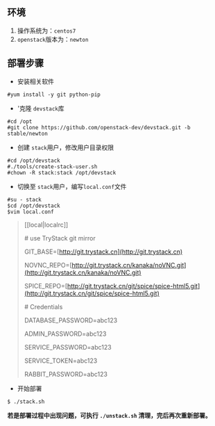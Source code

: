## 环境

1. 操作系统为：`centos7`
2. `openstack`版本为：`newton`

## 部署步骤

* 安装相关软件

```
#yum install -y git python-pip 
```

* '克隆 `devstack`库

```
#cd /opt
#git clone https://github.com/openstack-dev/devstack.git -b stable/newton
```

* 创建 `stack`用户，修改用户目录权限

```
#cd /opt/devstack
#./tools/create-stack-user.sh
#chown -R stack:stack /opt/devstack
```

* 切换至 `stack`用户，编写`local.conf`文件

```
#su - stack
$cd /opt/devstack
$vim local.conf
```

> \[\[local\|localrc\]\]
>
> \# use TryStack git mirror
>
> GIT\_BASE=[http://git.trystack.cn](http://git.trystack.cn)
>
> NOVNC\_REPO=[http://git.trystack.cn/kanaka/noVNC.git](http://git.trystack.cn/kanaka/noVNC.git)
>
> SPICE\_REPO=[http://git.trystack.cn/git/spice/spice-html5.git](http://git.trystack.cn/git/spice/spice-html5.git)
>
> \# Credentials
>
> DATABASE\_PASSWORD=abc123
>
> ADMIN\_PASSWORD=abc123
>
> SERVICE\_PASSWORD=abc123
>
> SERVICE\_TOKEN=abc123
>
> RABBIT\_PASSWORD=abc123

* 开始部署

```
$ ./stack.sh
```

**若是部署过程中出现问题，可执行 **`./unstack.sh`** 清理，完后再次重新部署。**

